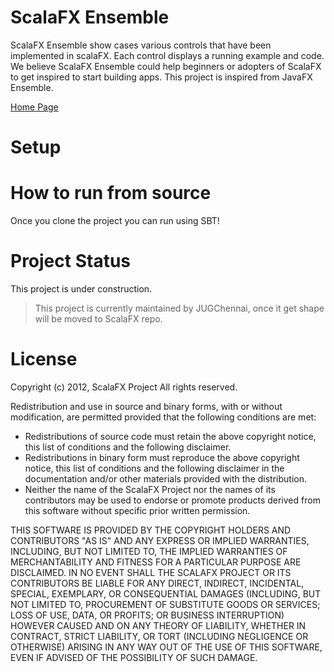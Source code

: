 ScalaFX Ensemble
================

ScalaFX Ensemble show cases various controls that have been implemented in scalaFX. Each control
displays a running example and code. We believe ScalaFX Ensemble could help beginners or adopters 
of ScalaFX to get inspired to start building apps. This project is inspired from JavaFX Ensemble. 

[Home Page](http://jugchennai.github.com/scalafx-ensemble/)


Setup
=====


How to run from source
======================
Once you clone the project you can run using SBT!

Project Status
==============
This project is under construction.

> This project is currently maintained by JUGChennai, once it get shape will be moved to ScalaFX repo.

License
=======
 Copyright (c) 2012, ScalaFX Project
 All rights reserved.

 Redistribution and use in source and binary forms, with or without
 modification, are permitted provided that the following conditions are met:
 * Redistributions of source code must retain the above copyright
 notice, this list of conditions and the following disclaimer.
 * Redistributions in binary form must reproduce the above copyright
 notice, this list of conditions and the following disclaimer in the
 documentation and/or other materials provided with the distribution.
 * Neither the name of the ScalaFX Project nor the
 names of its contributors may be used to endorse or promote products
 derived from this software without specific prior written permission.

 THIS SOFTWARE IS PROVIDED BY THE COPYRIGHT HOLDERS AND CONTRIBUTORS "AS IS" AND
 ANY EXPRESS OR IMPLIED WARRANTIES, INCLUDING, BUT NOT LIMITED TO, THE IMPLIED
 WARRANTIES OF MERCHANTABILITY AND FITNESS FOR A PARTICULAR PURPOSE ARE
 DISCLAIMED. IN NO EVENT SHALL THE SCALAFX PROJECT OR ITS CONTRIBUTORS BE LIABLE
 FOR ANY DIRECT, INDIRECT, INCIDENTAL, SPECIAL, EXEMPLARY, OR CONSEQUENTIAL
 DAMAGES (INCLUDING, BUT NOT LIMITED TO, PROCUREMENT OF SUBSTITUTE GOODS OR
 SERVICES; LOSS OF USE, DATA, OR PROFITS; OR BUSINESS INTERRUPTION) HOWEVER CAUSED
 AND ON ANY THEORY OF LIABILITY, WHETHER IN CONTRACT, STRICT LIABILITY, OR TORT
 (INCLUDING NEGLIGENCE OR OTHERWISE) ARISING IN ANY WAY OUT OF THE USE OF THIS
 SOFTWARE, EVEN IF ADVISED OF THE POSSIBILITY OF SUCH DAMAGE.

